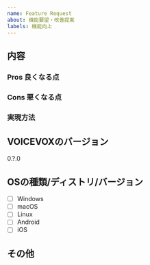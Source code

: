 ```yaml
---
name: Feature Request
about: 機能要望・改善提案
labels: 機能向上
---
```


## 内容

<!-- ここに要望する機能を記載してください -->
<!-- その機能が必要な理由や、具体例も -->

### Pros 良くなる点

<!-- 改善される状態など -->

### Cons 悪くなる点

<!-- ないことが望ましいが、もしあるなら -->

### 実現方法

<!-- 実現方法について検討済みであるなら -->

## VOICEVOXのバージョン

0.?.0

<!-- "ヘルプ" → "アップデート情報" で確認できます -->

## OSの種類/ディストリ/バージョン

<!-- チェックするには [ ] を [x] に変更してください -->

- [ ] Windows
- [ ] macOS
- [ ] Linux
- [ ] Android
- [ ] iOS

<!--
なるべく詳しく書いてください 記述例:
*   Windows 10 Pro 64bit (10.0.10586)
*   macOS Sierra
*   Linux fedora 23 64bit
*   Others
-->

## その他

<!-- 関連して何か気がついたこと、気になることがあればココに書いてください -->
